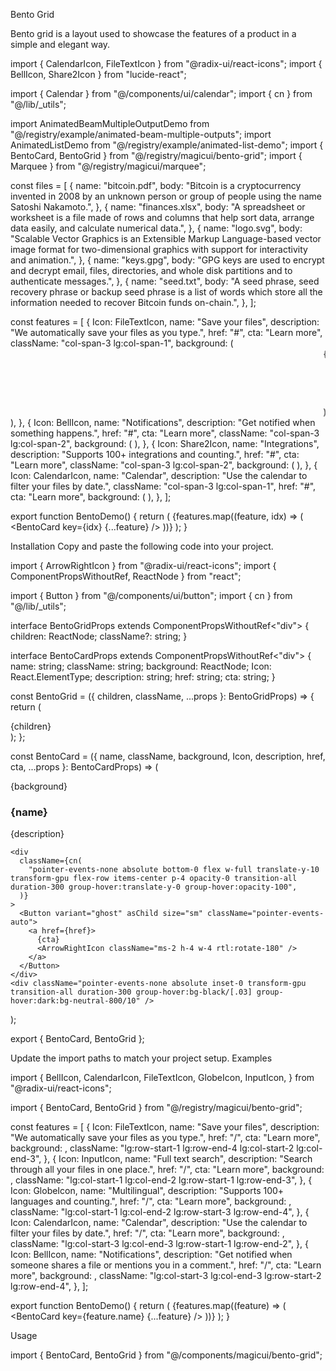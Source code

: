 Bento Grid

Bento grid is a layout used to showcase the features of a product in a simple and elegant way.

import { CalendarIcon, FileTextIcon } from "@radix-ui/react-icons";
import { BellIcon, Share2Icon } from "lucide-react";

import { Calendar } from "@/components/ui/calendar";
import { cn } from "@/lib/\_utils";

import AnimatedBeamMultipleOutputDemo from "@/registry/example/animated-beam-multiple-outputs";
import AnimatedListDemo from "@/registry/example/animated-list-demo";
import { BentoCard, BentoGrid } from "@/registry/magicui/bento-grid";
import { Marquee } from "@/registry/magicui/marquee";

const files = [
{
name: "bitcoin.pdf",
body: "Bitcoin is a cryptocurrency invented in 2008 by an unknown person or group of people using the name Satoshi Nakamoto.",
},
{
name: "finances.xlsx",
body: "A spreadsheet or worksheet is a file made of rows and columns that help sort data, arrange data easily, and calculate numerical data.",
},
{
name: "logo.svg",
body: "Scalable Vector Graphics is an Extensible Markup Language-based vector image format for two-dimensional graphics with support for interactivity and animation.",
},
{
name: "keys.gpg",
body: "GPG keys are used to encrypt and decrypt email, files, directories, and whole disk partitions and to authenticate messages.",
},
{
name: "seed.txt",
body: "A seed phrase, seed recovery phrase or backup seed phrase is a list of words which store all the information needed to recover Bitcoin funds on-chain.",
},
];

const features = [
{
Icon: FileTextIcon,
name: "Save your files",
description: "We automatically save your files as you type.",
href: "#",
cta: "Learn more",
className: "col-span-3 lg:col-span-1",
background: (
<Marquee
        pauseOnHover
        className="absolute top-10 [--duration:20s] [mask-image:linear-gradient(to_top,transparent_40%,#000_100%)] "
      >
{files.map((f, idx) => (
<figure
key={idx}
className={cn(
"relative w-32 cursor-pointer overflow-hidden rounded-xl border p-4",
"border-gray-950/[.1] bg-gray-950/[.01] hover:bg-gray-950/[.05]",
"dark:border-gray-50/[.1] dark:bg-gray-50/[.10] dark:hover:bg-gray-50/[.15]",
"transform-gpu blur-[1px] transition-all duration-300 ease-out hover:blur-none",
)} >
<div className="flex flex-row items-center gap-2">
<div className="flex flex-col">
<figcaption className="text-sm font-medium dark:text-white ">
{f.name}
</figcaption>
</div>
</div>
<blockquote className="mt-2 text-xs">{f.body}</blockquote>
</figure>
))}
</Marquee>
),
},
{
Icon: BellIcon,
name: "Notifications",
description: "Get notified when something happens.",
href: "#",
cta: "Learn more",
className: "col-span-3 lg:col-span-2",
background: (
<AnimatedListDemo className="absolute right-2 top-4 h-[300px] w-full scale-75 border-none transition-all duration-300 ease-out [mask-image:linear-gradient(to_top,transparent_10%,#000_100%)] group-hover:scale-90" />
),
},
{
Icon: Share2Icon,
name: "Integrations",
description: "Supports 100+ integrations and counting.",
href: "#",
cta: "Learn more",
className: "col-span-3 lg:col-span-2",
background: (
<AnimatedBeamMultipleOutputDemo className="absolute right-2 top-4 h-[300px] border-none transition-all duration-300 ease-out [mask-image:linear-gradient(to_top,transparent_10%,#000_100%)] group-hover:scale-105" />
),
},
{
Icon: CalendarIcon,
name: "Calendar",
description: "Use the calendar to filter your files by date.",
className: "col-span-3 lg:col-span-1",
href: "#",
cta: "Learn more",
background: (
<Calendar
mode="single"
selected={new Date(2022, 4, 11, 0, 0, 0)}
className="absolute right-0 top-10 origin-top scale-75 rounded-md border transition-all duration-300 ease-out [mask-image:linear-gradient(to_top,transparent_40%,#000_100%)] group-hover:scale-90"
/>
),
},
];

export function BentoDemo() {
return (
<BentoGrid>
{features.map((feature, idx) => (
<BentoCard key={idx} {...feature} />
))}
</BentoGrid>
);
}

Installation
Copy and paste the following code into your project.

import { ArrowRightIcon } from "@radix-ui/react-icons";
import { ComponentPropsWithoutRef, ReactNode } from "react";

import { Button } from "@/components/ui/button";
import { cn } from "@/lib/\_utils";

interface BentoGridProps extends ComponentPropsWithoutRef<"div"> {
children: ReactNode;
className?: string;
}

interface BentoCardProps extends ComponentPropsWithoutRef<"div"> {
name: string;
className: string;
background: ReactNode;
Icon: React.ElementType;
description: string;
href: string;
cta: string;
}

const BentoGrid = ({ children, className, ...props }: BentoGridProps) => {
return (
<div
className={cn(
"grid w-full auto-rows-[22rem] grid-cols-3 gap-4",
className,
)}
{...props} >
{children}
</div>
);
};

const BentoCard = ({
name,
className,
background,
Icon,
description,
href,
cta,
...props
}: BentoCardProps) => (

  <div
    key={name}
    className={cn(
      "group relative col-span-3 flex flex-col justify-between overflow-hidden rounded-xl",
      // light styles
      "bg-background [box-shadow:0_0_0_1px_rgba(0,0,0,.03),0_2px_4px_rgba(0,0,0,.05),0_12px_24px_rgba(0,0,0,.05)]",
      // dark styles
      "transform-gpu dark:bg-background dark:[border:1px_solid_rgba(255,255,255,.1)] dark:[box-shadow:0_-20px_80px_-20px_#ffffff1f_inset]",
      className,
    )}
    {...props}
  >
    <div>{background}</div>
    <div className="pointer-events-none z-10 flex transform-gpu flex-col gap-1 p-6 transition-all duration-300 group-hover:-translate-y-10">
      <Icon className="h-12 w-12 origin-left transform-gpu text-neutral-700 transition-all duration-300 ease-in-out group-hover:scale-75" />
      <h3 className="text-xl font-semibold text-neutral-700 dark:text-neutral-300">
        {name}
      </h3>
      <p className="max-w-lg text-neutral-400">{description}</p>
    </div>
 
    <div
      className={cn(
        "pointer-events-none absolute bottom-0 flex w-full translate-y-10 transform-gpu flex-row items-center p-4 opacity-0 transition-all duration-300 group-hover:translate-y-0 group-hover:opacity-100",
      )}
    >
      <Button variant="ghost" asChild size="sm" className="pointer-events-auto">
        <a href={href}>
          {cta}
          <ArrowRightIcon className="ms-2 h-4 w-4 rtl:rotate-180" />
        </a>
      </Button>
    </div>
    <div className="pointer-events-none absolute inset-0 transform-gpu transition-all duration-300 group-hover:bg-black/[.03] group-hover:dark:bg-neutral-800/10" />
  </div>
);
 
export { BentoCard, BentoGrid };

Update the import paths to match your project setup.
Examples

import {
BellIcon,
CalendarIcon,
FileTextIcon,
GlobeIcon,
InputIcon,
} from "@radix-ui/react-icons";

import { BentoCard, BentoGrid } from "@/registry/magicui/bento-grid";

const features = [
{
Icon: FileTextIcon,
name: "Save your files",
description: "We automatically save your files as you type.",
href: "/",
cta: "Learn more",
background: <img className="absolute -right-20 -top-20 opacity-60" />,
className: "lg:row-start-1 lg:row-end-4 lg:col-start-2 lg:col-end-3",
},
{
Icon: InputIcon,
name: "Full text search",
description: "Search through all your files in one place.",
href: "/",
cta: "Learn more",
background: <img className="absolute -right-20 -top-20 opacity-60" />,
className: "lg:col-start-1 lg:col-end-2 lg:row-start-1 lg:row-end-3",
},
{
Icon: GlobeIcon,
name: "Multilingual",
description: "Supports 100+ languages and counting.",
href: "/",
cta: "Learn more",
background: <img className="absolute -right-20 -top-20 opacity-60" />,
className: "lg:col-start-1 lg:col-end-2 lg:row-start-3 lg:row-end-4",
},
{
Icon: CalendarIcon,
name: "Calendar",
description: "Use the calendar to filter your files by date.",
href: "/",
cta: "Learn more",
background: <img className="absolute -right-20 -top-20 opacity-60" />,
className: "lg:col-start-3 lg:col-end-3 lg:row-start-1 lg:row-end-2",
},
{
Icon: BellIcon,
name: "Notifications",
description:
"Get notified when someone shares a file or mentions you in a comment.",
href: "/",
cta: "Learn more",
background: <img className="absolute -right-20 -top-20 opacity-60" />,
className: "lg:col-start-3 lg:col-end-3 lg:row-start-2 lg:row-end-4",
},
];

export function BentoDemo() {
return (
<BentoGrid className="lg:grid-rows-3">
{features.map((feature) => (
<BentoCard key={feature.name} {...feature} />
))}
</BentoGrid>
);
}

Usage

import { BentoCard, BentoGrid } from "@/components/magicui/bento-grid";

<BentoGrid>
  <BentoCard />
</BentoGrid>
